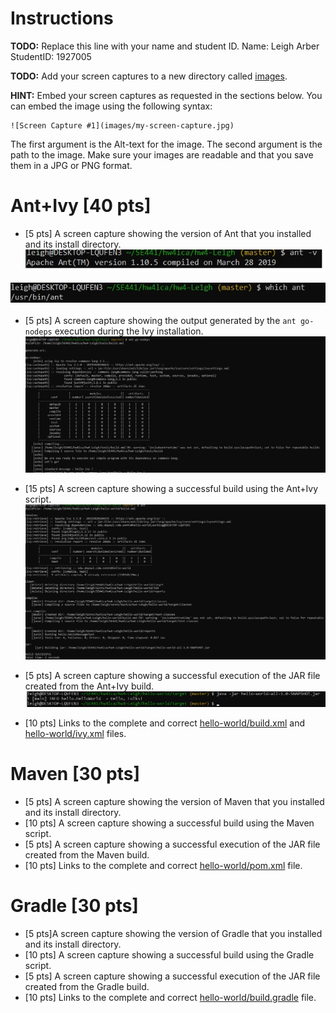 # Instructions
**TODO:** Replace this line with your name and student ID.
Name: Leigh Arber  StudentID: 1927005 


**TODO:** Add your screen captures to a new directory called [images](images).

**HINT:** Embed your screen captures as requested in the sections below. You can embed the image using the following syntax:

```
![Screen Capture #1](images/my-screen-capture.jpg)
```

The first argument is the Alt-text for the image. The second argument is the path to the image. Make sure your images are readable and that you save them in a JPG or PNG format.

# Ant+Ivy [40 pts]
- [5 pts] A screen capture showing the version of Ant that you installed and its install directory.
![Ant version](images/Ant_version.jpg)

![Ant install](images/Ant_install.jpg)

- [5 pts] A screen capture showing the output generated by the `ant go-nodeps` execution during the Ivy installation.
![Ant go-nodeps](images/Antgonodeps.jpg)

- [15 pts] A screen capture showing a successful build using the Ant+Ivy script.
![Ant Build](images/AntBuild.jpg)

- [5 pts] A screen capture showing a successful execution of the JAR file created from the Ant+Ivy build.
![Ant execution](images/AntExecution.jpg)

- [10 pts] Links to the complete and correct [hello-world/build.xml](hello-world/build.xml) and [hello-world/ivy.xml](hello-world/ivy.xml) files.

# Maven [30 pts]
- [5 pts] A screen capture showing the version of Maven that you installed and its install directory.
- [10 pts] A screen capture showing a successful build using the Maven script.
- [5 pts] A screen capture showing a successful execution of the JAR file created from the Maven build.
- [10 pts] Links to the complete and correct [hello-world/pom.xml](hello-world/pom.xml) file.

# Gradle [30 pts]
- [5 pts]A screen capture showing the version of Gradle that you installed and its install directory.
- [10 pts] A screen capture showing a successful build using the Gradle script.
- [5 pts] A screen capture showing a successful execution of the JAR file created from the Gradle build.
- [10 pts] Links to the complete and correct [hello-world/build.gradle](hello-world/build.gradle) file.

